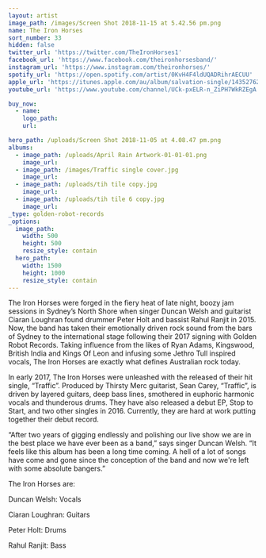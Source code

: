 ```yaml
---
layout: artist
image_path: /images/Screen Shot 2018-11-15 at 5.42.56 pm.png
name: The Iron Horses
sort_number: 33
hidden: false
twitter_url: 'https://twitter.com/TheIronHorses1'
facebook_url: 'https://www.facebook.com/theironhorsesband/'
instagram_url: 'https://www.instagram.com/theironhorses/'
spotify_url: 'https://open.spotify.com/artist/0KvH4F4ldUQADRihrAECUU'
apple_url: 'https://itunes.apple.com/au/album/salvation-single/1435276237'
youtube_url: 'https://www.youtube.com/channel/UCk-pxELR-n_ZiPH7WkRZEgA'

buy_now:
  - name: 
    logo_path: 
    url: 

hero_path: /uploads/Screen Shot 2018-11-05 at 4.08.47 pm.png
albums:
  - image_path: /uploads/April Rain Artwork-01-01-01.png
    image_url:
  - image_path: /images/Traffic single cover.jpg
    image_url:
  - image_path: /uploads/tih tile copy.jpg
    image_url:
  - image_path: /uploads/tih tile 6 copy.jpg
    image_url:
_type: golden-robot-records
_options:
  image_path:
    width: 500
    height: 500
    resize_style: contain
  hero_path:
    width: 1500
    height: 1000
    resize_style: contain
---
```


The Iron Horses were forged in the fiery heat of late night, boozy jam sessions in Sydney’s North Shore when singer Duncan Welsh and guitarist Ciaran Loughran found drummer Peter Holt and bassist Rahul Ranjit in 2015. Now, the band has taken their emotionally driven rock sound from the bars of Sydney to the international stage following their 2017 signing with Golden Robot Records. Taking influence from the likes of Ryan Adams, Kingswood, British India and Kings Of Leon and infusing some Jethro Tull inspired vocals, The Iron Horses are exactly what defines Australian rock today.

In early 2017, The Iron Horses were unleashed with the released of their hit single, “Traffic”. Produced by Thirsty Merc guitarist, Sean Carey, “Traffic”, is driven by layered guitars, deep bass lines, smothered in euphoric harmonic vocals and thunderous drums. They have also released a debut EP, Stop to Start, and two other singles in 2016. Currently, they are hard at work putting together their debut record.

“After two years of gigging endlessly and polishing our live show we are in the best place we have ever been as a band,” says singer Duncan Welsh. “It feels like this album has been a long time coming. A hell of a lot of songs have come and gone since the conception of the band and now we're left with some absolute bangers.”

The Iron Horses are:

Duncan Welsh: Vocals

Ciaran Loughran: Guitars

Peter Holt: Drums

Rahul Ranjit: Bass